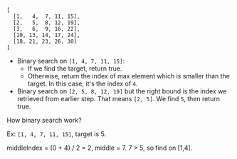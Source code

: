 ```
[
  [1,   4,  7, 11, 15],
  [2,   5,  8, 12, 19],
  [3,   6,  9, 16, 22],
  [10, 13, 14, 17, 24],
  [18, 21, 23, 26, 30]
]
```

* Binary search on `[1, 4, 7, 11, 15]`:
  * If we find the target, return true.
  * Otherwise, return the index of max element which is smaller than the target. In this case, it's the index of `4`.
* Binary search on `[2, 5, 8, 12, 19]` but the right bound is the index we retrieved from earlier step. That means `[2, 5]`. We find `5`, then return true.

How binary search work?

Ex: `[1, 4, 7, 11, 15]`, target is 5.

middleIndex = (0 + 4) / 2 = 2, middle = 7. 7 > 5, so find on [1,4].